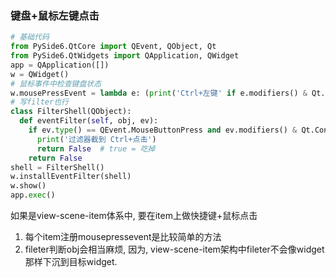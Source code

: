 ### 键盘+鼠标左键点击

```py
# 基础代码
from PySide6.QtCore import QEvent, QObject, Qt
from PySide6.QtWidgets import QApplication, QWidget
app = QApplication([])
w = QWidget()
# 鼠标事件中检查键盘状态
w.mousePressEvent = lambda e: (print('Ctrl+左键' if e.modifiers() & Qt.ControlModifier and e.button() == Qt.LeftButton else '普通左键'))
# 写filter也行
class FilterShell(QObject):
  def eventFilter(self, obj, ev):
    if ev.type() == QEvent.MouseButtonPress and ev.modifiers() & Qt.ControlModifier:
      print('过滤器截到 Ctrl+点击')
      return False  # true = 吃掉
    return False
shell = FilterShell()
w.installEventFilter(shell)
w.show()
app.exec()
```

如果是view-scene-item体系中, 要在item上做快捷键+鼠标点击

1. 每个item注册mousepressevent是比较简单的方法
2. fileter判断obj会相当麻烦, 因为, view-scene-item架构中fileter不会像widget那样下沉到目标widget.